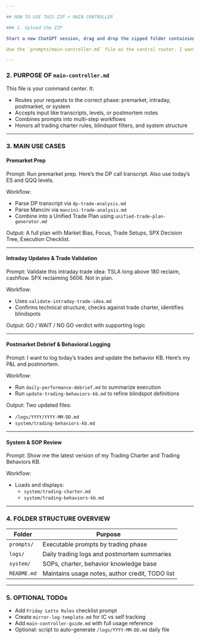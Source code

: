 ```yaml
---

## HOW TO USE THIS ZIP + MAIN CONTROLLER

### 1. Upload the ZIP

Start a new ChatGPT session, drag and drop the zipped folder containing your prompts and system files, and say:

Use the `prompts/main-controller.md` file as the central router. I want to engage with the trading system.

---
```


### 2. PURPOSE OF `main-controller.md`

This file is your command center. It:

- Routes your requests to the correct phase: premarket, intraday, postmarket, or system
- Accepts input like transcripts, levels, or postmortem notes
- Combines prompts into multi-step workflows
- Honors all trading charter rules, blindspot filters, and system structure

---

### 3. MAIN USE CASES

#### Premarket Prep

Prompt:
Run premarket prep. Here’s the DP call transcript. Also use today’s ES and QQQ levels.

Workflow:
- Parse DP transcript via `dp-trade-analysis.md`
- Parse Mancini via `mancini-trade-analysis.md`
- Combine into a Unified Trade Plan using `unified-trade-plan-generator.md`

Output:
A full plan with Market Bias, Focus, Trade Setups, SPX Decision Tree, Execution Checklist.

---

#### Intraday Updates & Trade Validation

Prompt:
Validate this intraday trade idea: TSLA long above 180 reclaim, cashflow. SPX reclaiming 5606. Not in plan.

Workflow:
- Uses `validate-intraday-trade-idea.md`
- Confirms technical structure, checks against trade charter, identifies blindspots

Output:
GO / WAIT / NO GO verdict with supporting logic

---

#### Postmarket Debrief & Behavioral Logging

Prompt:
I want to log today’s trades and update the behavior KB. Here’s my P&L and postmortem.

Workflow:
- Run `daily-performance-debrief.md` to summarize execution
- Run `update-trading-behaviors-kb.md` to refine blindspot definitions

Output:
Two updated files:
- `/logs/YYYY/YYYY-MM-DD.md`
- `system/trading-behaviors-kb.md`

---

#### System & SOP Review

Prompt:
Show me the latest version of my Trading Charter and Trading Behaviors KB.

Workflow:
- Loads and displays:
  - `system/trading-charter.md`
  - `system/trading-behaviors-kb.md`

---

### 4. FOLDER STRUCTURE OVERVIEW

| Folder         | Purpose                                             |
|----------------|-----------------------------------------------------|
| `prompts/`     | Executable prompts by trading phase                 |
| `logs/`        | Daily trading logs and postmortem summaries         |
| `system/`      | SOPs, charter, behavior knowledge base              |
| `README.md`    | Maintains usage notes, author credit, TODO list     |

---

### 5. OPTIONAL TODOs

- Add `Friday Lotto Rules` checklist prompt
- Create `mirror-log-template.md` for IC vs self tracking
- Add `main-controller-guide.md` with full usage reference
- Optional: script to auto-generate `/logs/YYYY-MM-DD.md` daily file